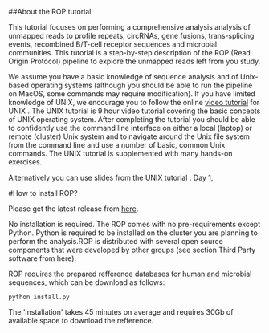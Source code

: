 ##About the ROP tutorial 

This tutorial focuses on performing a comprehensive analysis analysis of unmapped reads to profile repeats, circRNAs, gene fusions, trans-splicing events, recombined B/T-cell receptor sequences and microbial communities. This tutorial is a step-by-step description of the ROP (Read Origin Protocol) pipeline to explore the unmapped reads left from you study.

We assume you have a basic knowledge of sequence analysis and of Unix-based operating systems (although you should be able to run the pipeline on MacOS, some commands may require modification). If you have limited knowledge of UNIX, we encourage you to follow the online [video tutorial](http://qcb.ucla.edu/collaboratory/workshops/collaboratory-workshop-1/) for UNIX . The UNIX tutorial is 9 hour video tutorial covering the basic concepts of UNIX operating system. After completing the tutorial you should be able to confidently use the command line interface on either a local (laptop) or remote (cluster) Unix system and to navigate around the Unix file system from the command line and use a number of basic, common Unix commands. The UNIX tutorial is supplemented with many hands-on exercises. 

Alternatively you can use slides from the UNIX tutorial : [Day 1](https://www.dropbox.com/s/ggv7ijwateim7zt/day1_Unix.pdf?dl=0), 


#How to install ROP?

Please get the latest release from [here](http://serghei.bioinformatics.ucla.edu/rop/).

No installation is required. The ROP comes with no pre-requirements except Python. Python is required to be installed on the cluster you are planning to perform the analysis.ROP is distributed with several open source components that were developed by other groups (see section Third Party software from here).

ROP requires the prepared refference databases for human and microbial sequences, which can be download as follows:

```
python install.py
```
 
The 'installation' takes 45 minutes on average and requires 30Gb of available space to download the refference.